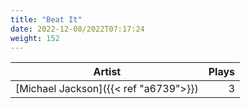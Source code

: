 ```yaml
---
title: "Beat It"
date: 2022-12-08/2022T07:17:24
weight: 152
---
```




 Artist | Plays 
----- | -----:
[Michael Jackson]({{< ref "a6739">}}) | 3
